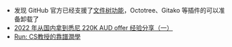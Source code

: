 - 发现 GitHub 官方已经支援了[文件树功能](https://github.blog/changelog/2022-11-09-introducing-an-all-new-code-search-and-code-browsing-experience/#the-all-new-code-browsing-experience)，Octotree、Gitako 等插件的可以准备卸载了
- [2022 年从国内拿到悉尼 220K AUD offer 经验分享（一）](https://www.v2ex.com/t/887135)
- [Run: CS教授的靠譜潤學](https://forrestbao.github.io/Run/)